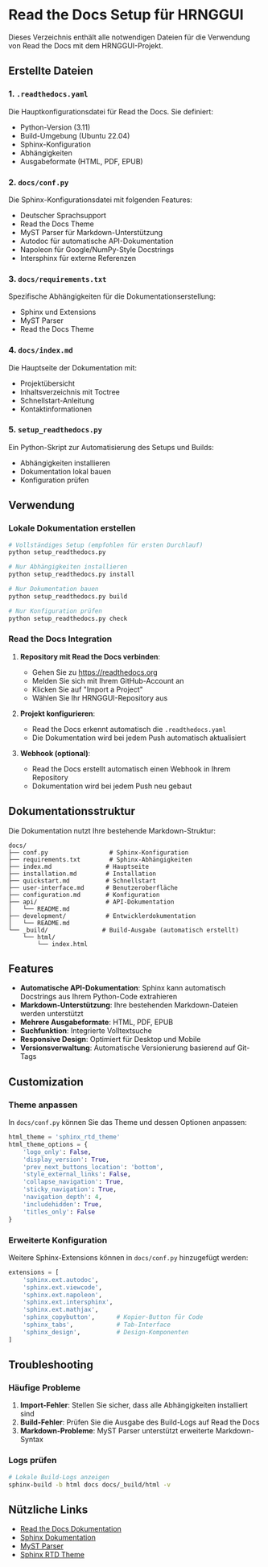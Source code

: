 # Read the Docs Setup für HRNGGUI

Dieses Verzeichnis enthält alle notwendigen Dateien für die Verwendung von Read the Docs mit dem HRNGGUI-Projekt.

## Erstellte Dateien

### 1. `.readthedocs.yaml`

Die Hauptkonfigurationsdatei für Read the Docs. Sie definiert:

- Python-Version (3.11)
- Build-Umgebung (Ubuntu 22.04)
- Sphinx-Konfiguration
- Abhängigkeiten
- Ausgabeformate (HTML, PDF, EPUB)

### 2. `docs/conf.py`

Die Sphinx-Konfigurationsdatei mit folgenden Features:

- Deutscher Sprachsupport
- Read the Docs Theme
- MyST Parser für Markdown-Unterstützung
- Autodoc für automatische API-Dokumentation
- Napoleon für Google/NumPy-Style Docstrings
- Intersphinx für externe Referenzen

### 3. `docs/requirements.txt`

Spezifische Abhängigkeiten für die Dokumentationserstellung:

- Sphinx und Extensions
- MyST Parser
- Read the Docs Theme

### 4. `docs/index.md`

Die Hauptseite der Dokumentation mit:

- Projektübersicht
- Inhaltsverzeichnis mit Toctree
- Schnellstart-Anleitung
- Kontaktinformationen

### 5. `setup_readthedocs.py`

Ein Python-Skript zur Automatisierung des Setups und Builds:

- Abhängigkeiten installieren
- Dokumentation lokal bauen
- Konfiguration prüfen

## Verwendung

### Lokale Dokumentation erstellen

```bash
# Vollständiges Setup (empfohlen für ersten Durchlauf)
python setup_readthedocs.py

# Nur Abhängigkeiten installieren
python setup_readthedocs.py install

# Nur Dokumentation bauen
python setup_readthedocs.py build

# Nur Konfiguration prüfen
python setup_readthedocs.py check
```

### Read the Docs Integration

1. **Repository mit Read the Docs verbinden**:

   - Gehen Sie zu https://readthedocs.org
   - Melden Sie sich mit Ihrem GitHub-Account an
   - Klicken Sie auf "Import a Project"
   - Wählen Sie Ihr HRNGGUI-Repository aus

2. **Projekt konfigurieren**:

   - Read the Docs erkennt automatisch die `.readthedocs.yaml`
   - Die Dokumentation wird bei jedem Push automatisch aktualisiert

3. **Webhook (optional)**:
   - Read the Docs erstellt automatisch einen Webhook in Ihrem Repository
   - Dokumentation wird bei jedem Push neu gebaut

## Dokumentationsstruktur

Die Dokumentation nutzt Ihre bestehende Markdown-Struktur:

```
docs/
├── conf.py                 # Sphinx-Konfiguration
├── requirements.txt        # Sphinx-Abhängigkeiten
├── index.md               # Hauptseite
├── installation.md        # Installation
├── quickstart.md          # Schnellstart
├── user-interface.md      # Benutzeroberfläche
├── configuration.md       # Konfiguration
├── api/                   # API-Dokumentation
│   └── README.md
├── development/           # Entwicklerdokumentation
│   └── README.md
└── _build/               # Build-Ausgabe (automatisch erstellt)
    └── html/
        └── index.html
```

## Features

- **Automatische API-Dokumentation**: Sphinx kann automatisch Docstrings aus Ihrem Python-Code extrahieren
- **Markdown-Unterstützung**: Ihre bestehenden Markdown-Dateien werden unterstützt
- **Mehrere Ausgabeformate**: HTML, PDF, EPUB
- **Suchfunktion**: Integrierte Volltextsuche
- **Responsive Design**: Optimiert für Desktop und Mobile
- **Versionsverwaltung**: Automatische Versionierung basierend auf Git-Tags

## Customization

### Theme anpassen

In `docs/conf.py` können Sie das Theme und dessen Optionen anpassen:

```python
html_theme = 'sphinx_rtd_theme'
html_theme_options = {
    'logo_only': False,
    'display_version': True,
    'prev_next_buttons_location': 'bottom',
    'style_external_links': False,
    'collapse_navigation': True,
    'sticky_navigation': True,
    'navigation_depth': 4,
    'includehidden': True,
    'titles_only': False
}
```

### Erweiterte Konfiguration

Weitere Sphinx-Extensions können in `docs/conf.py` hinzugefügt werden:

```python
extensions = [
    'sphinx.ext.autodoc',
    'sphinx.ext.viewcode',
    'sphinx.ext.napoleon',
    'sphinx.ext.intersphinx',
    'sphinx.ext.mathjax',
    'sphinx_copybutton',      # Kopier-Button für Code
    'sphinx_tabs',            # Tab-Interface
    'sphinx_design',          # Design-Komponenten
]
```

## Troubleshooting

### Häufige Probleme

1. **Import-Fehler**: Stellen Sie sicher, dass alle Abhängigkeiten installiert sind
2. **Build-Fehler**: Prüfen Sie die Ausgabe des Build-Logs auf Read the Docs
3. **Markdown-Probleme**: MyST Parser unterstützt erweiterte Markdown-Syntax

### Logs prüfen

```bash
# Lokale Build-Logs anzeigen
sphinx-build -b html docs docs/_build/html -v
```

## Nützliche Links

- [Read the Docs Dokumentation](https://docs.readthedocs.io/)
- [Sphinx Dokumentation](https://www.sphinx-doc.org/)
- [MyST Parser](https://myst-parser.readthedocs.io/)
- [Sphinx RTD Theme](https://sphinx-rtd-theme.readthedocs.io/)
